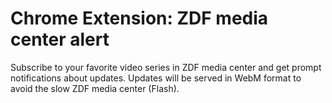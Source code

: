 # Chrome Extension: ZDF media center alert
Subscribe to your favorite video series in ZDF media center and get prompt notifications about updates. Updates will be served in WebM format to avoid the slow ZDF media center (Flash).
